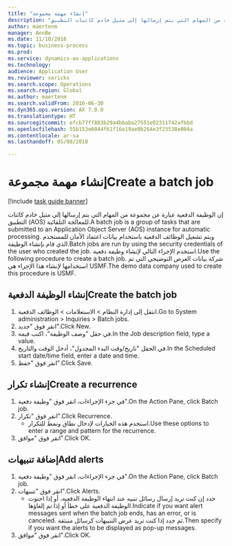 ```yaml
--- 
title: "إنشاء مهمة مجموعة"
description: "إن الوظيفة الدفعية عبارة عن مجموعة من المهام التي يتم إرسالها إلى مثيل خادم كائنات التطبيق‬ (AOS) للمعالجة التلقائية."
author: maertenm
manager: AnnBe
ms.date: 11/10/2016
ms.topic: business-process
ms.prod: 
ms.service: dynamics-ax-applications
ms.technology: 
audience: Application User
ms.reviewer: sericks
ms.search.scope: Operations
ms.search.region: Global
ms.author: maertenm
ms.search.validFrom: 2016-06-30
ms.dyn365.ops.version: AX 7.0.0
ms.translationtype: HT
ms.sourcegitcommit: efcb77ff883b29a4bbaba27551e02311742afbbd
ms.openlocfilehash: 55b153e6044f61f16e19ae0b264e3f23538e004a
ms.contentlocale: ar-sa
ms.lasthandoff: 05/08/2018

---
```

# <a name="create-a-batch-job"></a><span data-ttu-id="b6971-103">إنشاء مهمة مجموعة</span><span class="sxs-lookup"><span data-stu-id="b6971-103">Create a batch job</span></span>

[!include [task guide banner](../../includes/task-guide-banner.md)]

<span data-ttu-id="b6971-104">إن الوظيفة الدفعية عبارة عن مجموعة من المهام التي يتم إرسالها إلى مثيل خادم كائنات التطبيق‬ (AOS) للمعالجة التلقائية.</span><span class="sxs-lookup"><span data-stu-id="b6971-104">A batch job is a group of tasks that are submitted to an Application Object Server (AOS) instance for automatic processing.</span></span> <span data-ttu-id="b6971-105">ويتم تشغيل الوظائف الدفعية باستخدام بيانات اعتماد الأمان للمستخدم الذي قام بإنشاء الوظيفة.</span><span class="sxs-lookup"><span data-stu-id="b6971-105">Batch jobs are run by using the security credentials of the user who created the job.</span></span> <span data-ttu-id="b6971-106">استخدم الإجراء التالي لإنشاء وظيفة دفعية.</span><span class="sxs-lookup"><span data-stu-id="b6971-106">Use the following procedure to create a batch job.</span></span> <span data-ttu-id="b6971-107">شركة بيانات العرض التوضيحي التي تم استخدامها لإنشاء هذا الإجراء هي USMF.</span><span class="sxs-lookup"><span data-stu-id="b6971-107">The demo data company used to create this procedure is USMF.</span></span>


## <a name="create-the-batch-job"></a><span data-ttu-id="b6971-108">إنشاء الوظيفة الدفعية</span><span class="sxs-lookup"><span data-stu-id="b6971-108">Create the batch job</span></span>
1. <span data-ttu-id="b6971-109">انتقل إلى إدارة النظام > الاستعلامات > الوظائف الدفعية.</span><span class="sxs-lookup"><span data-stu-id="b6971-109">Go to System administration > Inquiries > Batch jobs.</span></span>
2. <span data-ttu-id="b6971-110">انقر فوق "جديد".</span><span class="sxs-lookup"><span data-stu-id="b6971-110">Click New.</span></span>
3. <span data-ttu-id="b6971-111">في حقل "وصف الوظيفة"، اكتب قيمة.</span><span class="sxs-lookup"><span data-stu-id="b6971-111">In the Job description field, type a value.</span></span>
4. <span data-ttu-id="b6971-112">في الحقل "تاريخ/وقت البدء المجدول‬"، أدخل الوقت والتاريخ.</span><span class="sxs-lookup"><span data-stu-id="b6971-112">In the Scheduled start date/time field, enter a date and time.</span></span>
5. <span data-ttu-id="b6971-113">انقر فوق "حفظ".</span><span class="sxs-lookup"><span data-stu-id="b6971-113">Click Save.</span></span>

## <a name="create-a-recurrence"></a><span data-ttu-id="b6971-114">إنشاء تكرار</span><span class="sxs-lookup"><span data-stu-id="b6971-114">Create a recurrence</span></span>
1. <span data-ttu-id="b6971-115">في جزء الإجراءات، انقر فوق "وظيفة دفعية".</span><span class="sxs-lookup"><span data-stu-id="b6971-115">On the Action Pane, click Batch job.</span></span>
2. <span data-ttu-id="b6971-116">انقر فوق "تكرار".</span><span class="sxs-lookup"><span data-stu-id="b6971-116">Click Recurrence.</span></span>
    * <span data-ttu-id="b6971-117">استخدم هذه الخيارات لإدخال نطاق ونمط للتكرار.</span><span class="sxs-lookup"><span data-stu-id="b6971-117">Use these options to enter a range and pattern for the recurrence.</span></span>  
3. <span data-ttu-id="b6971-118">انقر فوق "موافق".</span><span class="sxs-lookup"><span data-stu-id="b6971-118">Click OK.</span></span>

## <a name="add-alerts"></a><span data-ttu-id="b6971-119">إضافة تنبيهات</span><span class="sxs-lookup"><span data-stu-id="b6971-119">Add alerts</span></span>
1. <span data-ttu-id="b6971-120">في جزء الإجراءات، انقر فوق "وظيفة دفعية".</span><span class="sxs-lookup"><span data-stu-id="b6971-120">On the Action Pane, click Batch job.</span></span>
2. <span data-ttu-id="b6971-121">انقر فوق "تنبيهات".</span><span class="sxs-lookup"><span data-stu-id="b6971-121">Click Alerts.</span></span>
    * <span data-ttu-id="b6971-122">حدد إن كنت تريد إرسال رسائل تنبيه عند انتهاء الوظيفة الدفعية‬، أو إذا احتوت الوظيفة الدفعية على خطأ أو إذا تم إلغاؤها.</span><span class="sxs-lookup"><span data-stu-id="b6971-122">Indicate if you want alert messages sent when the batch job ends, has an error, or is canceled.</span></span> <span data-ttu-id="b6971-123">ثم حدد إذا كنت تريد عرض التنبيهات كرسائل منبثقة.</span><span class="sxs-lookup"><span data-stu-id="b6971-123">Then specify if you want the alerts to be displayed as pop-up messages.</span></span>   
3. <span data-ttu-id="b6971-124">انقر فوق "موافق".</span><span class="sxs-lookup"><span data-stu-id="b6971-124">Click OK.</span></span>


